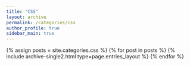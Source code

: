 ```yaml
---
title: "CSS"
layout: archive
permalink: /categories/css
author_profile: true
sidebar_main: true
---
```


{% assign posts = site.categories.css %}
{% for post in posts %} {% include archive-single2.html type=page.entries_layout %} {% endfor %}